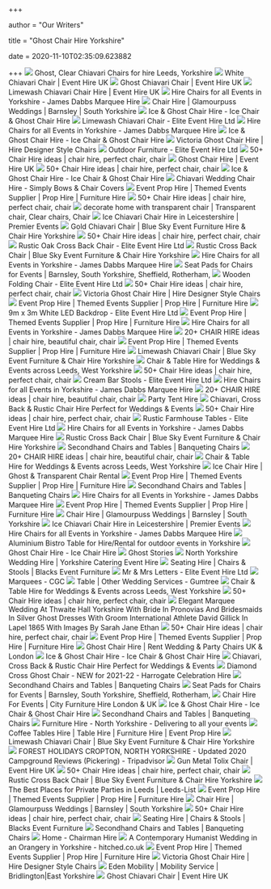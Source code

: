 +++
        
author = "Our Writers"
        
title = "Ghost Chair Hire Yorkshire"
        
date = 2020-11-10T02:35:09.623882
        
+++
[ ![](https://www.eliteeventhire.co.uk/wp-content/uploads/2020/03/ghost-chair.jpg)](https://www.eliteeventhire.co.uk/wp-content/uploads/2020/03/ghost-chair.jpg) Ghost, Clear Chiavari Chairs for hire Leeds, Yorkshire
[ ![](https://eventhireuk.com/uploads/products/WHITE-CHIAVARI-WHITE.jpg)](https://eventhireuk.com/uploads/products/WHITE-CHIAVARI-WHITE.jpg) White Chiavari Chair | Event Hire UK
[ ![](https://eventhireuk.com/uploads/products/GHOST-CHIAVARI-WHITE.jpg)](https://eventhireuk.com/uploads/products/GHOST-CHIAVARI-WHITE.jpg) Ghost Chiavari Chair | Event Hire UK
[ ![](https://d2c1ybd1csj1lj.cloudfront.net/images/resized/productimage/600_600/LIMEWASH-CHIAVARI-WHITE.jpg)](https://d2c1ybd1csj1lj.cloudfront.net/images/resized/productimage/600_600/LIMEWASH-CHIAVARI-WHITE.jpg) Limewash Chiavari Chair Hire | Event Hire UK
[ ![](https://james-dabbs-marquees.co.uk/wp-content/uploads/2019/04/ghost1-1.jpg)](https://james-dabbs-marquees.co.uk/wp-content/uploads/2019/04/ghost1-1.jpg) Hire Chairs for all Events in Yorkshire - James Dabbs Marquee Hire
[ ![](https://static.wixstatic.com/media/5a626d_e5bced821d364f03a118afcdd468ac93~mv2.jpg/v1/fill/w_528,h_414,al_c,q_80,usm_1.20_1.00_0.01/85201971_145309100272563_742645332618038.webp)](https://static.wixstatic.com/media/5a626d_e5bced821d364f03a118afcdd468ac93~mv2.jpg/v1/fill/w_528,h_414,al_c,q_80,usm_1.20_1.00_0.01/85201971_145309100272563_742645332618038.webp) Chair Hire | Glamourpuss Weddings | Barnsley | South Yorkshire
[ ![](http://www.icechairhire.co.uk/wp-content/themes/icechairhire/images/pages/napoleonicechair.jpg)](http://www.icechairhire.co.uk/wp-content/themes/icechairhire/images/pages/napoleonicechair.jpg) Ice & Ghost Chair Hire - Ice Chair & Ghost Chair Hire
[ ![](https://www.eliteeventhire.co.uk/wp-content/uploads/2020/03/Limewash-ChairEDIT2.jpg)](https://www.eliteeventhire.co.uk/wp-content/uploads/2020/03/Limewash-ChairEDIT2.jpg) Limewash Chiavari Chair - Elite Event Hire Ltd
[ ![](https://james-dabbs-marquees.co.uk/wp-content/uploads/2019/04/lime1.jpg)](https://james-dabbs-marquees.co.uk/wp-content/uploads/2019/04/lime1.jpg) Hire Chairs for all Events in Yorkshire - James Dabbs Marquee Hire
[ ![](http://www.icechairhire.co.uk/wp-content/themes/icechairhire/images/pages/Chiavari-Ice-Chair-Hire.jpg)](http://www.icechairhire.co.uk/wp-content/themes/icechairhire/images/pages/Chiavari-Ice-Chair-Hire.jpg) Ice & Ghost Chair Hire - Ice Chair & Ghost Chair Hire
[ ![](https://cityfurniturehireltd.com/image/cache/catalog/seating-hire/Victoria-Ghost-Chair---City-Furniture-Hire-800x800.png)](https://cityfurniturehireltd.com/image/cache/catalog/seating-hire/Victoria-Ghost-Chair---City-Furniture-Hire-800x800.png) Victoria Ghost Chair Hire | Hire Designer Style Chairs
[ ![](https://www.eliteeventhire.co.uk/wp-content/uploads/bb-plugin/cache/bistroAliSmall-square.jpg)](https://www.eliteeventhire.co.uk/wp-content/uploads/bb-plugin/cache/bistroAliSmall-square.jpg) Outdoor Furniture - Elite Event Hire Ltd
[ ![](https://i.pinimg.com/236x/30/ce/2c/30ce2cc955eb9fec6121b84193083bce--chair-hire-furniture-chairs.jpg)](https://i.pinimg.com/236x/30/ce/2c/30ce2cc955eb9fec6121b84193083bce--chair-hire-furniture-chairs.jpg) 50+ Chair Hire ideas | chair hire, perfect chair, chair
[ ![](https://d2c1ybd1csj1lj.cloudfront.net/images/resized/productimage/320_320/11046_banquo_ghost_chair_hire1.jpg)](https://d2c1ybd1csj1lj.cloudfront.net/images/resized/productimage/320_320/11046_banquo_ghost_chair_hire1.jpg) Ghost Chair Hire | Event Hire UK
[ ![](https://i.pinimg.com/236x/c2/84/f6/c284f642836806babffaec326f674d46--bistro-restaurant-cafe-bistro.jpg)](https://i.pinimg.com/236x/c2/84/f6/c284f642836806babffaec326f674d46--bistro-restaurant-cafe-bistro.jpg) 50+ Chair Hire ideas | chair hire, perfect chair, chair
[ ![](http://icechairhire.co.uk/wp-content/uploads/2013/02/victoriachair.png)](http://icechairhire.co.uk/wp-content/uploads/2013/02/victoriachair.png) Ice & Ghost Chair Hire - Ice Chair & Ghost Chair Hire
[ ![](http://www.simplybowsandchaircovers.co.uk/simplybows/images/chiavari-chairs.jpg)](http://www.simplybowsandchaircovers.co.uk/simplybows/images/chiavari-chairs.jpg) Chiavari Wedding Chair Hire - Simply Bows & Chair Covers
[ ![](https://d1h3r4b5gluug.cloudfront.net/wp-content/uploads/2020/07/Pink_Velvet_Slider_2_Event_Prop_Hire.png)](https://d1h3r4b5gluug.cloudfront.net/wp-content/uploads/2020/07/Pink_Velvet_Slider_2_Event_Prop_Hire.png) Event Prop Hire | Themed Events Supplier | Prop Hire | Furniture Hire
[ ![](https://i.pinimg.com/236x/8c/7c/0f/8c7c0facc4d528c5f567ba931e51346f--signal-luis.jpg)](https://i.pinimg.com/236x/8c/7c/0f/8c7c0facc4d528c5f567ba931e51346f--signal-luis.jpg) 50+ Chair Hire ideas | chair hire, perfect chair, chair
[ ![](https://i.pinimg.com/originals/d8/09/ff/d809fff9a8ab068bc35daf1474e9aa5b.jpg)](https://i.pinimg.com/originals/d8/09/ff/d809fff9a8ab068bc35daf1474e9aa5b.jpg) decorate home with transparent chair | Transparent chair, Clear chairs,  Chair
[ ![](https://23719l1w3bj61r6liu1x1rqo-wpengine.netdna-ssl.com/wp-content/uploads/2018/01/Yorkshire-Event-Centre-1186x653.jpg)](https://23719l1w3bj61r6liu1x1rqo-wpengine.netdna-ssl.com/wp-content/uploads/2018/01/Yorkshire-Event-Centre-1186x653.jpg) Ice Chiavari Chair Hire in Leicestershire | Premier Events
[ ![](https://www.blueskyeventsolutions.co.uk/wp-content/uploads/chiavari-gold-chair.jpg)](https://www.blueskyeventsolutions.co.uk/wp-content/uploads/chiavari-gold-chair.jpg) Gold Chiavari Chair | Blue Sky Event Furniture Hire & Chair Hire Yorkshire
[ ![](https://i.pinimg.com/236x/63/69/68/63696887c9bfac1ad0a7b8d18621dc43--chair-hire-furniture-chairs.jpg)](https://i.pinimg.com/236x/63/69/68/63696887c9bfac1ad0a7b8d18621dc43--chair-hire-furniture-chairs.jpg) 50+ Chair Hire ideas | chair hire, perfect chair, chair
[ ![](https://www.eliteeventhire.co.uk/wp-content/uploads/2020/03/crossback.jpg)](https://www.eliteeventhire.co.uk/wp-content/uploads/2020/03/crossback.jpg) Rustic Oak Cross Back Chair - Elite Event Hire Ltd
[ ![](https://www.blueskyeventsolutions.co.uk/wp-content/uploads/rustic-cross-back-chair-starter.jpg)](https://www.blueskyeventsolutions.co.uk/wp-content/uploads/rustic-cross-back-chair-starter.jpg) Rustic Cross Back Chair | Blue Sky Event Furniture & Chair Hire Yorkshire
[ ![](https://james-dabbs-marquees.co.uk/wp-content/uploads/2019/04/ghost1.jpg)](https://james-dabbs-marquees.co.uk/wp-content/uploads/2019/04/ghost1.jpg) Hire Chairs for all Events in Yorkshire - James Dabbs Marquee Hire
[ ![](https://www.chairandtablehireyorkshire.co.uk/images/chair-and-table-hire-yorkshire-logo.jpg)](https://www.chairandtablehireyorkshire.co.uk/images/chair-and-table-hire-yorkshire-logo.jpg) Seat Pads for Chairs for Events | Barnsley, South Yorkshire, Sheffield,  Rotherham,
[ ![](https://www.eliteeventhire.co.uk/wp-content/uploads/2020/03/wooden_folding_EDIT.jpg)](https://www.eliteeventhire.co.uk/wp-content/uploads/2020/03/wooden_folding_EDIT.jpg) Wooden Folding Chair - Elite Event Hire Ltd
[ ![](https://i.pinimg.com/236x/34/3f/8d/343f8d038130cb05139b32e3b2cbd44e--chair-hire-furniture-chairs.jpg)](https://i.pinimg.com/236x/34/3f/8d/343f8d038130cb05139b32e3b2cbd44e--chair-hire-furniture-chairs.jpg) 50+ Chair Hire ideas | chair hire, perfect chair, chair
[ ![](https://cityfurniturehireltd.com/image/cache/catalog/GALLERY%202019/ghost-chair-hire-800x800.jpg)](https://cityfurniturehireltd.com/image/cache/catalog/GALLERY%202019/ghost-chair-hire-800x800.jpg) Victoria Ghost Chair Hire | Hire Designer Style Chairs
[ ![](https://d1h3r4b5gluug.cloudfront.net/wp-content/uploads/2020/07/Pink_Velvet_Slider_6_Event_Prop_Hire.png)](https://d1h3r4b5gluug.cloudfront.net/wp-content/uploads/2020/07/Pink_Velvet_Slider_6_Event_Prop_Hire.png) Event Prop Hire | Themed Events Supplier | Prop Hire | Furniture Hire
[ ![](https://www.eliteeventhire.co.uk/wp-content/uploads/2020/03/white-backdrop.jpg)](https://www.eliteeventhire.co.uk/wp-content/uploads/2020/03/white-backdrop.jpg) 9m x 3m White LED Backdrop - Elite Event Hire Ltd
[ ![](https://d1h3r4b5gluug.cloudfront.net/wp-content/uploads/2020/07/Pink_Velvet_Slider_3_Event_Prop_Hire.png)](https://d1h3r4b5gluug.cloudfront.net/wp-content/uploads/2020/07/Pink_Velvet_Slider_3_Event_Prop_Hire.png) Event Prop Hire | Themed Events Supplier | Prop Hire | Furniture Hire
[ ![](https://james-dabbs-marquees.co.uk/wp-content/uploads/2019/04/lime2-500x500.jpg)](https://james-dabbs-marquees.co.uk/wp-content/uploads/2019/04/lime2-500x500.jpg) Hire Chairs for all Events in Yorkshire - James Dabbs Marquee Hire
[ ![](https://i.pinimg.com/236x/9d/e7/89/9de789aceabcfb705ca356afbf49c031--bentwood-chairs-french-bistro.jpg)](https://i.pinimg.com/236x/9d/e7/89/9de789aceabcfb705ca356afbf49c031--bentwood-chairs-french-bistro.jpg) 20+ CHAIR HIRE ideas | chair hire, beautiful chair, chair
[ ![](https://d1h3r4b5gluug.cloudfront.net/wp-content/uploads/2020/07/Pink_Velvet_Slider_5_Event_Prop_Hire.png)](https://d1h3r4b5gluug.cloudfront.net/wp-content/uploads/2020/07/Pink_Velvet_Slider_5_Event_Prop_Hire.png) Event Prop Hire | Themed Events Supplier | Prop Hire | Furniture Hire
[ ![](https://www.blueskyeventsolutions.co.uk/wp-content/uploads/11010-limewash-chiavari-chair-hire-600x600.jpg)](https://www.blueskyeventsolutions.co.uk/wp-content/uploads/11010-limewash-chiavari-chair-hire-600x600.jpg) Limewash Chiavari Chair | Blue Sky Event Furniture & Chair Hire Yorkshire
[ ![](https://www.eliteeventhire.co.uk/wp-content/uploads/2020/02/bar.jpg)](https://www.eliteeventhire.co.uk/wp-content/uploads/2020/02/bar.jpg) Chair & Table Hire for Weddings & Events across Leeds, West Yorkshire
[ ![](https://i.pinimg.com/236x/d6/e9/ef/d6e9efa07818fcf3af768b4038dc18f6--chair-hire-furniture-chairs.jpg)](https://i.pinimg.com/236x/d6/e9/ef/d6e9efa07818fcf3af768b4038dc18f6--chair-hire-furniture-chairs.jpg) 50+ Chair Hire ideas | chair hire, perfect chair, chair
[ ![](https://www.eliteeventhire.co.uk/wp-content/uploads/2020/03/cream-bench.jpg)](https://www.eliteeventhire.co.uk/wp-content/uploads/2020/03/cream-bench.jpg) Cream Bar Stools - Elite Event Hire Ltd
[ ![](https://james-dabbs-marquees.co.uk/wp-content/uploads/2019/04/lime3.jpg)](https://james-dabbs-marquees.co.uk/wp-content/uploads/2019/04/lime3.jpg) Hire Chairs for all Events in Yorkshire - James Dabbs Marquee Hire
[ ![](https://i.pinimg.com/236x/15/01/c5/1501c514cfc0f63d2577da326248e52e--chair-hire-ghost-chairs.jpg)](https://i.pinimg.com/236x/15/01/c5/1501c514cfc0f63d2577da326248e52e--chair-hire-ghost-chairs.jpg) 20+ CHAIR HIRE ideas | chair hire, beautiful chair, chair
[ ![](https://floridamarquees.co.uk/wp-content/uploads/2017/11/Megginson2.jpg)](https://floridamarquees.co.uk/wp-content/uploads/2017/11/Megginson2.jpg) Party Tent Hire
[ ![](https://www.eliteeventhire.co.uk/wp-content/uploads/2020/02/limewash-chair.jpg)](https://www.eliteeventhire.co.uk/wp-content/uploads/2020/02/limewash-chair.jpg) Chiavari, Cross Back & Rustic Chair Hire Perfect for Weddings & Events
[ ![](https://i.pinimg.com/236x/47/e6/5a/47e65a0a2fff60b909aac914cf16f78b--chair-hire-furniture-chairs.jpg)](https://i.pinimg.com/236x/47/e6/5a/47e65a0a2fff60b909aac914cf16f78b--chair-hire-furniture-chairs.jpg) 50+ Chair Hire ideas | chair hire, perfect chair, chair
[ ![](https://www.eliteeventhire.co.uk/wp-content/uploads/2020/03/rustic-table-white.jpg)](https://www.eliteeventhire.co.uk/wp-content/uploads/2020/03/rustic-table-white.jpg) Rustic Farmhouse Tables - Elite Event Hire Ltd
[ ![](https://james-dabbs-marquees.co.uk/wp-content/uploads/2019/04/ghost2.jpg)](https://james-dabbs-marquees.co.uk/wp-content/uploads/2019/04/ghost2.jpg) Hire Chairs for all Events in Yorkshire - James Dabbs Marquee Hire
[ ![](https://www.blueskyeventsolutions.co.uk/wp-content/uploads/Our-crossbacks-in-the-midst-of-a-very-autumnal-setting.jpeg)](https://www.blueskyeventsolutions.co.uk/wp-content/uploads/Our-crossbacks-in-the-midst-of-a-very-autumnal-setting.jpeg) Rustic Cross Back Chair | Blue Sky Event Furniture & Chair Hire Yorkshire
[ ![](https://for-sale.used-secondhand.co.uk/media/used/secondhand/images/65644/24x-clear-black-ghost-chairs-north-london/500/black-ghost-chairs-13.jpg)](https://for-sale.used-secondhand.co.uk/media/used/secondhand/images/65644/24x-clear-black-ghost-chairs-north-london/500/black-ghost-chairs-13.jpg) Secondhand Chairs and Tables | Banqueting Chairs
[ ![](https://i.pinimg.com/236x/5a/fd/64/5afd64f4d8d58b62944deb70901a2d39--chair-hire-chairs.jpg)](https://i.pinimg.com/236x/5a/fd/64/5afd64f4d8d58b62944deb70901a2d39--chair-hire-chairs.jpg) 20+ CHAIR HIRE ideas | chair hire, beautiful chair, chair
[ ![](https://www.eliteeventhire.co.uk/wp-content/uploads/2020/02/chairs.jpg)](https://www.eliteeventhire.co.uk/wp-content/uploads/2020/02/chairs.jpg) Chair & Table Hire for Weddings & Events across Leeds, West Yorkshire
[ ![](https://www.furniturehireuk.com/cache/products/ghost-victoria-chair/360x360/ghost-victoria-chair-hire.jpg)](https://www.furniturehireuk.com/cache/products/ghost-victoria-chair/360x360/ghost-victoria-chair-hire.jpg) Ice Chair Hire | Ghost & Transparent Chair Rental
[ ![](https://d1h3r4b5gluug.cloudfront.net/wp-content/uploads/2020/07/Pink_Velvet_Slider_4_Event_Prop_Hire.png)](https://d1h3r4b5gluug.cloudfront.net/wp-content/uploads/2020/07/Pink_Velvet_Slider_4_Event_Prop_Hire.png) Event Prop Hire | Themed Events Supplier | Prop Hire | Furniture Hire
[ ![](https://for-sale.used-secondhand.co.uk/media/used/secondhand/images/65561/200x-ex-hire-limewash-chiavari-chairs-with-navy-blue-seat-pad-somerset/500/limewash-chiavari-chairs-247.jpg)](https://for-sale.used-secondhand.co.uk/media/used/secondhand/images/65561/200x-ex-hire-limewash-chiavari-chairs-with-navy-blue-seat-pad-somerset/500/limewash-chiavari-chairs-247.jpg) Secondhand Chairs and Tables | Banqueting Chairs
[ ![](https://james-dabbs-marquees.co.uk/wp-content/uploads/2019/04/Ghost-chair-3.jpg)](https://james-dabbs-marquees.co.uk/wp-content/uploads/2019/04/Ghost-chair-3.jpg) Hire Chairs for all Events in Yorkshire - James Dabbs Marquee Hire
[ ![](https://d1h3r4b5gluug.cloudfront.net/wp-content/uploads/2020/07/Pink_Velvet_Slider_1_Event_Prop_Hire.png)](https://d1h3r4b5gluug.cloudfront.net/wp-content/uploads/2020/07/Pink_Velvet_Slider_1_Event_Prop_Hire.png) Event Prop Hire | Themed Events Supplier | Prop Hire | Furniture Hire
[ ![](https://static.wixstatic.com/media/5a626d_7c2403aa9cb54e6591b348d80403fa62~mv2_d_4032_3024_s_4_2.jpg/v1/fill/w_4032,h_3024,al_c/5a626d_7c2403aa9cb54e6591b348d80403fa62~mv2_d_4032_3024_s_4_2.jpg)](https://static.wixstatic.com/media/5a626d_7c2403aa9cb54e6591b348d80403fa62~mv2_d_4032_3024_s_4_2.jpg/v1/fill/w_4032,h_3024,al_c/5a626d_7c2403aa9cb54e6591b348d80403fa62~mv2_d_4032_3024_s_4_2.jpg) Chair Hire | Glamourpuss Weddings | Barnsley | South Yorkshire
[ ![](https://www.premier-ltd.com/wp-content/uploads/2018/12/Ice-Chiavar-Chairs.jpg)](https://www.premier-ltd.com/wp-content/uploads/2018/12/Ice-Chiavar-Chairs.jpg) Ice Chiavari Chair Hire in Leicestershire | Premier Events
[ ![](https://james-dabbs-marquees.co.uk/wp-content/uploads/2019/04/Vintage-Gold-2.jpg)](https://james-dabbs-marquees.co.uk/wp-content/uploads/2019/04/Vintage-Gold-2.jpg) Hire Chairs for all Events in Yorkshire - James Dabbs Marquee Hire
[ ![](https://www.eliteeventhire.co.uk/wp-content/uploads/2020/06/ali.jpg)](https://www.eliteeventhire.co.uk/wp-content/uploads/2020/06/ali.jpg) Aluminium Bistro Table for Hire/Rental for outdoor events in Yorkshire
[ ![](http://www.ledfurniturehire.co.uk/wp-content/uploads/2011/12/Napolean-Ghost-Chair-200x300.jpg)](http://www.ledfurniturehire.co.uk/wp-content/uploads/2011/12/Napolean-Ghost-Chair-200x300.jpg) Ghost Chair Hire - Ice Chair Hire
[ ![](https://www.burtonconstable.com/content/2471/Live/image/ghosts-572038_1920.jpg)](https://www.burtonconstable.com/content/2471/Live/image/ghosts-572038_1920.jpg) Ghost Stories
[ ![](http://3.bp.blogspot.com/-GiCbggL9BHE/VAQVuLeupBI/AAAAAAAAB-Y/8hNmlz9wJCc/s1600/North%2BYorkshire%2Bskyline.jpg)](http://3.bp.blogspot.com/-GiCbggL9BHE/VAQVuLeupBI/AAAAAAAAB-Y/8hNmlz9wJCc/s1600/North%2BYorkshire%2Bskyline.jpg) North Yorkshire Wedding Hire | Yorkshire Catering Event Hire
[ ![](https://www.eventfurniture.com/wp-content/uploads/2019/02/SN5519_Aluminium_Bar_Stool_Black_Event_Furniture_01-300x400.jpg)](https://www.eventfurniture.com/wp-content/uploads/2019/02/SN5519_Aluminium_Bar_Stool_Black_Event_Furniture_01-300x400.jpg) Seating Hire | Chairs & Stools | Blacks Event Furniture
[ ![](https://www.eliteeventhire.co.uk/wp-content/uploads/2020/03/mr-mrs-small.jpg)](https://www.eliteeventhire.co.uk/wp-content/uploads/2020/03/mr-mrs-small.jpg) Mr & Mrs Letters - Elite Event Hire Ltd
[ ![](https://cgceventcaterers.co.uk/wp-content/uploads/2016/06/A-wedding-marquee-at-Priory-Cottages-with-Limewash-chairs-ivory-seat-pad-L.E.D.-light-strings-pink-uplighters-and-chandeliers.jpg)](https://cgceventcaterers.co.uk/wp-content/uploads/2016/06/A-wedding-marquee-at-Priory-Cottages-with-Limewash-chairs-ivory-seat-pad-L.E.D.-light-strings-pink-uplighters-and-chandeliers.jpg) Marquees - CGC
[ ![](https://i.ebayimg.com/00/s/NjAwWDM0Ng==/z/ftsAAOSwUMBcUB~O/$_99.JPG)](https://i.ebayimg.com/00/s/NjAwWDM0Ng==/z/ftsAAOSwUMBcUB~O/$_99.JPG) Table | Other Wedding Services - Gumtree
[ ![](https://www.eliteeventhire.co.uk/wp-content/uploads/2020/02/tables.jpg)](https://www.eliteeventhire.co.uk/wp-content/uploads/2020/02/tables.jpg) Chair & Table Hire for Weddings & Events across Leeds, West Yorkshire
[ ![](https://i.pinimg.com/236x/4e/c0/03/4ec003fce212689d1dffdfa55146a059--caf%C3%A9-bistro-bistro-restaurant.jpg)](https://i.pinimg.com/236x/4e/c0/03/4ec003fce212689d1dffdfa55146a059--caf%C3%A9-bistro-bistro-restaurant.jpg) 50+ Chair Hire ideas | chair hire, perfect chair, chair
[ ![](https://www.rockmywedding.co.uk/wp-content/gallery/charlotte-david/Sarah-Jane-Ethan-photography-David-Charlotte050.jpg)](https://www.rockmywedding.co.uk/wp-content/gallery/charlotte-david/Sarah-Jane-Ethan-photography-David-Charlotte050.jpg) Elegant Marquee Wedding At Thwaite Hall Yorkshire With Bride In Pronovias  And Bridesmaids In Silver Ghost Dresses With Groom International Athlete  David Gillick In Lapel 1865 With Images By Sarah Jane Ethan
[ ![](https://i.pinimg.com/236x/e2/7f/2c/e27f2c678f80a4f85915c99b9303f469--rattan-chairs-furniture-chairs.jpg)](https://i.pinimg.com/236x/e2/7f/2c/e27f2c678f80a4f85915c99b9303f469--rattan-chairs-furniture-chairs.jpg) 50+ Chair Hire ideas | chair hire, perfect chair, chair
[ ![](https://d1h3r4b5gluug.cloudfront.net/wp-content/uploads/2020/07/Slider_EPH_Studios_Event_Prop_Hire.png)](https://d1h3r4b5gluug.cloudfront.net/wp-content/uploads/2020/07/Slider_EPH_Studios_Event_Prop_Hire.png) Event Prop Hire | Themed Events Supplier | Prop Hire | Furniture Hire
[ ![](https://cityfurniturehireltd.com/image/cache/catalog/seating-hire/Louis-Ghost-Chair---City-Furniture-Hire-250x250.png)](https://cityfurniturehireltd.com/image/cache/catalog/seating-hire/Louis-Ghost-Chair---City-Furniture-Hire-250x250.png) Ghost Chair Hire | Rent Wedding & Party Chairs UK & London
[ ![](http://icechairhire.co.uk/wp-content/uploads/2013/02/kartell-louis-ghost-chair.jpg)](http://icechairhire.co.uk/wp-content/uploads/2013/02/kartell-louis-ghost-chair.jpg) Ice & Ghost Chair Hire - Ice Chair & Ghost Chair Hire
[ ![](https://www.eliteeventhire.co.uk/wp-content/uploads/2020/02/ghost.jpg)](https://www.eliteeventhire.co.uk/wp-content/uploads/2020/02/ghost.jpg) Chiavari, Cross Back & Rustic Chair Hire Perfect for Weddings & Events
[ ![](https://www.harrogatecelebrationhire.co.uk/wp-content/uploads/2020/08/diamond-chair-ghost-clear.jpg)](https://www.harrogatecelebrationhire.co.uk/wp-content/uploads/2020/08/diamond-chair-ghost-clear.jpg) Diamond Cross Ghost Chair - NEW for 2021-22 - Harrogate Celebration Hire
[ ![](https://for-sale.used-secondhand.co.uk/media/used/secondhand/images/65336/24x-unusual-banquet-chairs-gunthorpe-nottinghamshire/500/stacking-restaurant-chairs-for-sale-622.jpg)](https://for-sale.used-secondhand.co.uk/media/used/secondhand/images/65336/24x-unusual-banquet-chairs-gunthorpe-nottinghamshire/500/stacking-restaurant-chairs-for-sale-622.jpg) Secondhand Chairs and Tables | Banqueting Chairs
[ ![](https://www.chairandtablehireyorkshire.co.uk/images/seat-pads.jpg)](https://www.chairandtablehireyorkshire.co.uk/images/seat-pads.jpg) Seat Pads for Chairs for Events | Barnsley, South Yorkshire, Sheffield,  Rotherham,
[ ![](https://cityfurniturehireltd.com/image/cache/catalog/seating-hire/vienna-dining-chair-city-furniture-hire-250x250.png)](https://cityfurniturehireltd.com/image/cache/catalog/seating-hire/vienna-dining-chair-city-furniture-hire-250x250.png) Chair Hire For Events | City Furniture Hire London & UK
[ ![](http://icechairhire.co.uk/wp-content/uploads/2013/02/victoriachairblack.jpg)](http://icechairhire.co.uk/wp-content/uploads/2013/02/victoriachairblack.jpg) Ice & Ghost Chair Hire - Ice Chair & Ghost Chair Hire
[ ![](https://for-sale.used-secondhand.co.uk/media/used/secondhand/images/41689/brand-new-limewash-chivari-banqueting-chairs-with-ivory-coloured-seat-pad-/500/limewash-chiavari-chairs-for-sale-288.png)](https://for-sale.used-secondhand.co.uk/media/used/secondhand/images/41689/brand-new-limewash-chivari-banqueting-chairs-with-ivory-coloured-seat-pad-/500/limewash-chiavari-chairs-for-sale-288.png) Secondhand Chairs and Tables | Banqueting Chairs
[ ![](https://www.furniturehireuk.com/cache/products/360x360/grey-tolix-style-stacking-chair//image/product/chair/grey-tolix-style-stacking-chair.jpg)](https://www.furniturehireuk.com/cache/products/360x360/grey-tolix-style-stacking-chair//image/product/chair/grey-tolix-style-stacking-chair.jpg) Furniture Hire - North Yorkshire - Delivering to all your events
[ ![](https://d1h3r4b5gluug.cloudfront.net/wp-content/uploads/2019/04/SN5544_Aluminium-Bistro-Cafe-Table_Event_Prop_Hire_019_optimised-200x267.jpg)](https://d1h3r4b5gluug.cloudfront.net/wp-content/uploads/2019/04/SN5544_Aluminium-Bistro-Cafe-Table_Event_Prop_Hire_019_optimised-200x267.jpg) Coffee Tables Hire | Table Hire | Furniture Hire | Event Prop Hire
[ ![](https://www.blueskyeventsolutions.co.uk/wp-content/uploads/11010-limewash-chiavari-chair-rental-600x600.jpg)](https://www.blueskyeventsolutions.co.uk/wp-content/uploads/11010-limewash-chiavari-chair-rental-600x600.jpg) Limewash Chiavari Chair | Blue Sky Event Furniture & Chair Hire Yorkshire
[ ![](https://dynamic-media-cdn.tripadvisor.com/media/photo-o/17/ac/39/99/photo1jpg.jpg?w=900&h=-1&s=1)](https://dynamic-media-cdn.tripadvisor.com/media/photo-o/17/ac/39/99/photo1jpg.jpg?w=900&h=-1&s=1) FOREST HOLIDAYS CROPTON, NORTH YORKSHIRE - Updated 2020 Campground Reviews  (Pickering) - Tripadvisor
[ ![](https://eventhireuk.com/uploads/products/15230-tolix-chair-hire.jpg)](https://eventhireuk.com/uploads/products/15230-tolix-chair-hire.jpg) Gun Metal Tolix Chair | Event Hire UK
[ ![](https://i.pinimg.com/236x/68/67/09/686709ee044d54638d3b01693684ead7--chair-hire-furniture-chairs.jpg)](https://i.pinimg.com/236x/68/67/09/686709ee044d54638d3b01693684ead7--chair-hire-furniture-chairs.jpg) 50+ Chair Hire ideas | chair hire, perfect chair, chair
[ ![](https://i.ytimg.com/vi/srKvFxmCTxY/maxresdefault.jpg)](https://i.ytimg.com/vi/srKvFxmCTxY/maxresdefault.jpg) Rustic Cross Back Chair | Blue Sky Event Furniture & Chair Hire Yorkshire
[ ![](https://leeds-list.com/wp-content/uploads/2019/12/17150328/new-craven-hall-dec-19-credit-victoria-baker-weddings-4-1-800x450.jpg)](https://leeds-list.com/wp-content/uploads/2019/12/17150328/new-craven-hall-dec-19-credit-victoria-baker-weddings-4-1-800x450.jpg) The Best Places for Private Parties in Leeds | Leeds-List
[ ![](https://d1h3r4b5gluug.cloudfront.net/wp-content/uploads/2020/08/ThemeBoxes-Suprise.png)](https://d1h3r4b5gluug.cloudfront.net/wp-content/uploads/2020/08/ThemeBoxes-Suprise.png) Event Prop Hire | Themed Events Supplier | Prop Hire | Furniture Hire
[ ![](https://static.wixstatic.com/media/5a626d_47b155e765794c31bf634ac4e4f5e39a~mv2_d_2560_1440_s_2.jpg/v1/fill/w_560,h_560,al_c,q_80,usm_1.20_1.00_0.01/5a626d_47b155e765794c31bf634ac4e4f5e39a~mv2_d_2560_1440_s_2.webp)](https://static.wixstatic.com/media/5a626d_47b155e765794c31bf634ac4e4f5e39a~mv2_d_2560_1440_s_2.jpg/v1/fill/w_560,h_560,al_c,q_80,usm_1.20_1.00_0.01/5a626d_47b155e765794c31bf634ac4e4f5e39a~mv2_d_2560_1440_s_2.webp) Chair Hire | Glamourpuss Weddings | Barnsley | South Yorkshire
[ ![](https://i.pinimg.com/236x/85/39/cd/8539cdee23c2bb26517ccbe2fea5a29b--chair-hire-bistro-chairs.jpg)](https://i.pinimg.com/236x/85/39/cd/8539cdee23c2bb26517ccbe2fea5a29b--chair-hire-bistro-chairs.jpg) 50+ Chair Hire ideas | chair hire, perfect chair, chair
[ ![](https://www.eventfurniture.com/wp-content/uploads/2019/02/SN5543-Aluminium-Wicker-Effect-Cafe-Chair__black_event_furniture_001_optimised-300x400.jpg)](https://www.eventfurniture.com/wp-content/uploads/2019/02/SN5543-Aluminium-Wicker-Effect-Cafe-Chair__black_event_furniture_001_optimised-300x400.jpg) Seating Hire | Chairs & Stools | Blacks Event Furniture
[ ![](https://for-sale.used-secondhand.co.uk/media/used/secondhand/images/64688/65x-banqueting-chair-natural-wood-woking-surrey/500/secondhand-wooden-chairs-for-sale-60.jpg)](https://for-sale.used-secondhand.co.uk/media/used/secondhand/images/64688/65x-banqueting-chair-natural-wood-woking-surrey/500/secondhand-wooden-chairs-for-sale-60.jpg) Secondhand Chairs and Tables | Banqueting Chairs
[ ![](https://www.chairmanhire.co.uk/wp-content/uploads/sb-instagram-feed-images/28158522_2050057215276604_8041373981611130880_nlow.jpg)](https://www.chairmanhire.co.uk/wp-content/uploads/sb-instagram-feed-images/28158522_2050057215276604_8041373981611130880_nlow.jpg) Home - Chairman Hire
[ ![](https://images.immediate.co.uk/production/volatile/sites/13/2019/09/DSC3434a-08b42aa.jpg?quality=90&resize=620%2C929)](https://images.immediate.co.uk/production/volatile/sites/13/2019/09/DSC3434a-08b42aa.jpg?quality=90&resize=620%2C929) A Contemporary Humanist Wedding in an Orangery in Yorkshire - hitched.co.uk
[ ![](https://d1h3r4b5gluug.cloudfront.net/wp-content/uploads/2020/07/SN7062_rose_pink_butttoned_lounge_chair_4_event_prop_hire_optimised-200x267.jpg)](https://d1h3r4b5gluug.cloudfront.net/wp-content/uploads/2020/07/SN7062_rose_pink_butttoned_lounge_chair_4_event_prop_hire_optimised-200x267.jpg) Event Prop Hire | Themed Events Supplier | Prop Hire | Furniture Hire
[ ![](https://cityfurniturehireltd.com/image/cache/catalog/GALLERY%202/victoria-ghost-chairs-city-furniture-hire-800x800.png)](https://cityfurniturehireltd.com/image/cache/catalog/GALLERY%202/victoria-ghost-chairs-city-furniture-hire-800x800.png) Victoria Ghost Chair Hire | Hire Designer Style Chairs
[ ![](https://providerfiles.thedms.co.uk/eandapics/YS/2051214_1_1.jpg)](https://providerfiles.thedms.co.uk/eandapics/YS/2051214_1_1.jpg) Eden Mobility | Mobility Service | Bridlington|East Yorkshire
[ ![](https://d2c1ybd1csj1lj.cloudfront.net/images/resized/productimage/320_320/12004_5ft_round_table_hire1.jpg)](https://d2c1ybd1csj1lj.cloudfront.net/images/resized/productimage/320_320/12004_5ft_round_table_hire1.jpg) Ghost Chiavari Chair | Event Hire UK
